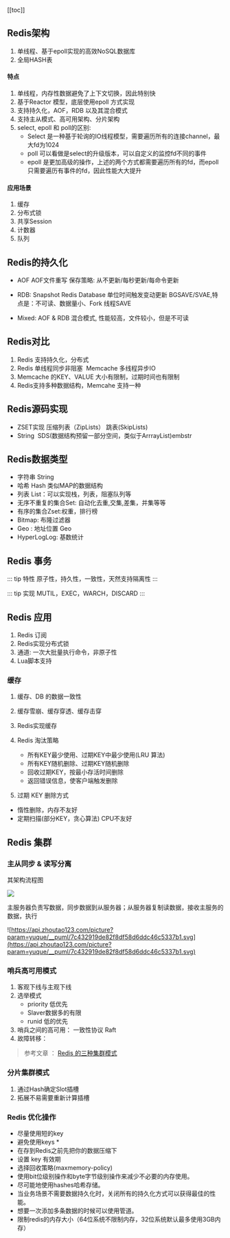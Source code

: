 [[toc]]

## Redis架构
1. 单线程、基于epoll实现的高效NoSQL数据库
2. 全局HASH表

#### 特点
1. 单线程，内存性数据避免了上下文切换，因此特别快
2. 基于Reactor 模型，底层使用epoll 方式实现
3. 支持持久化，AOF，RDB 以及其混合模式
4. 支持主从模式、高可用架构、分片架构
5. select, epoll 和 poll的区别: 
	+ Select 是一种基于轮询的IO线程模型，需要遍历所有的连接channel，最大fd为1024
	+ poll 可以看做是select的升级版本，可以自定义的监控fd不同的事件
	+ epoll 是更加高级的操作，上述的两个方式都需要遍历所有的fd，而epoll只需要遍历有事件的fd，因此性能大大提升



#### 应用场景
1. 缓存
2. 分布式锁
3. 共享Session
4. 计数器
5. 队列

## Redis的持久化

+ AOF AOF文件重写 保存策略: 从不更新/每秒更新/每命令更新

+ RDB: Snapshot Redis Database 单位时间触发变动更新 BGSAVE/SVAE,特点是：不可读、数据量小、Fork 线程SAVE

+ Mixed: AOF & RDB 混合模式, 性能较高，文件较小，但是不可读

## Redis对比

1. Redis 支持持久化，分布式
2. Redis 单线程同步非阻塞  Memcache 多线程异步IO
3. Memcache 的KEY、VALUE 大小有限制，过期时间也有限制
4. Redis支持多种数据结构，Memcahe 支持一种

## Redis源码实现

+  ZSET实现 压缩列表（ZipLists） 跳表(SkipLists)
+  String  SDS(数据结构预留一部分空间，类似于ArrrayList)embstr

## Redis数据类型

+  字符串 String
+  哈希 Hash 类似MAP的数据结构
+  列表 List：可以实现栈，列表，阻塞队列等
+  无序不重复的集合Set: 自动化去重,交集,差集，并集等等
+  有序的集合Zset:权重，排行榜
+  Bitmap: 布隆过滤器
+  Geo : 地址位置 Geo
+  HyperLogLog: 基数统计

## Redis 事务

::: tip 特性
原子性，持久性，一致性，天然支持隔离性
:::


::: tip 实现
MUTIL，EXEC，WARCH，DISCARD
:::

## Redis 应用

1. Redis 订阅
2. Redis实现分布式锁
3. 通道: 一次大批量执行命令，非原子性
4. Lua脚本支持

### 缓存

1. 缓存、DB 的数据一致性
2. 缓存雪崩、缓存穿透、缓存击穿
3. Redis实现缓存
4. Redis 淘汰策略
	+ 所有KEY最少使用、过期KEY中最少使用(LRU 算法)
	+ 所有KEY随机删除、过期KEY随机删除
	+ 回收过期KEY，按最小存活时间删除
	+ 返回错误信息，使客户端触发删除

5. 过期 KEY 删除方式

+ 惰性删除，内存不友好
+ 定期扫描(部分KEY，贪心算法) CPU不友好

## Redis 集群

### 主从同步 & 读写分离

其架构流程图

![](https://api.zhoutao123.com/picture?param=yuque/0/2021/png/437981/1612499069810-4aead48d-9a42-4cba-bd94-01f39194ad43.png)

主服务器负责写数据，同步数据到从服务器；从服务器复制读数据，接收主服务的数据，执行

![https://api.zhoutao123.com/picture?param=yuque/__puml/7c432919de82f8df58d6ddc46c5337b1.svg](https://api.zhoutao123.com/picture?param=yuque/__puml/7c432919de82f8df58d6ddc46c5337b1.svg)



### 哨兵高可用模式

1. 客观下线与主观下线
2. 选举模式
	+ priority 低优先
	+ Slaver数据多的有限
	+ runid 低的优先
3. 哨兵之间的高可用： 一致性协议 Raft
4. 故障转移： 

> 参考文章 ： [Redis 的三种集群模式](https://www.zhoutao123.com/page/book/mysql/category/tdu393?bookId=9)

### 分片集群模式

1. 通过Hash确定Slot插槽
2. 拓展不易需要重新计算插槽



### Redis 优化操作

+ 尽量使用短的key
+ 避免使用keys *
+ 在存到Redis之前先把你的数据压缩下
+ 设置 key 有效期
+ 选择回收策略(maxmemory-policy)
+ 使用bit位级别操作和byte字节级别操作来减少不必要的内存使用。
+ 尽可能地使用hashes哈希存储。
+ 当业务场景不需要数据持久化时，关闭所有的持久化方式可以获得最佳的性能。
+ 想要一次添加多条数据的时候可以使用管道。
+ 限制redis的内存大小（64位系统不限制内存，32位系统默认最多使用3GB内存）
